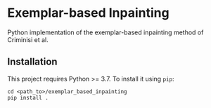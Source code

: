 # Exemplar-based Inpainting

Python implementation of the exemplar-based inpainting method of Criminisi et al.

## Installation

This project requires Python >= 3.7. To install it using `pip`:

```
cd <path_to>/exemplar_based_inpainting
pip install .
```
